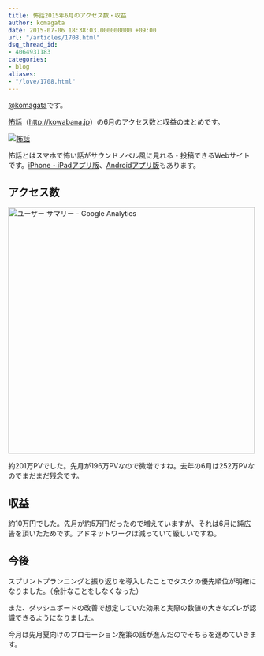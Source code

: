 ```yaml
---
title: 怖話2015年6月のアクセス数・収益
author: komagata
date: 2015-07-06 18:38:03.000000000 +09:00
url: "/articles/1708.html"
dsq_thread_id:
- 4064931183
categories:
- blog
aliases:
- "/love/1708.html"
---
```

[@komagata][1]です。

<a title="怖話" href="http://kowabana.jp" target="_blank">怖話</a>（<a title="怖話" href="http://kowabana.jp" target="_blank">http://kowabana.jp</a>）の6月のアクセス数と収益のまとめです。


  <a href="http://kowabana.jp"><img alt="怖話" src="http://i.gyazo.com/19e880127697f2aa72533b8e32ed6a2a.png" /></a>


怖話とはスマホで怖い話がサウンドノベル風に見れる・投稿できるWebサイトです。<a title="怖話iPhone・iPadアプリ版" href="https://itunes.apple.com/jp/app/bu-hua-zui-buno1wan5000huano/id564486792?l=ja&mt=8" target="_blank">iPhone・iPadアプリ版</a>、<a title="怖話Androidアプリ版" href="https://play.google.com/store/apps/details?id=jp.fjord.kowabana" target="_blank">Androidアプリ版</a>もあります。

## アクセス数


  <img alt="ユーザー サマリー - Google Analytics" src="http://i.gyazo.com/f924ad8119631edec403c2f8941a592d.png" width="500px" />


約201万PVでした。先月が196万PVなので微増ですね。去年の6月は252万PVなのでまだまだ残念です。

## 収益

約10万円でした。先月が約5万円だったので増えていますが、それは6月に純広告を頂いたためです。アドネットワークは減っていて厳しいですね。

## 今後

スプリントプランニングと振り返りを導入したことでタスクの優先順位が明確になりました。（余計なことをしなくなった）

また、ダッシュボードの改善で想定していた効果と実際の数値の大きなズレが認識できるようになりました。

今月は先月夏向けのプロモーション施策の話が進んだのでそちらを進めていきます。

 [1]: http://twitter.com/komagata